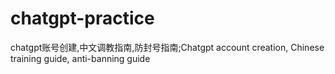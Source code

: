 # chatgpt-practice
chatgpt账号创建,中文调教指南,防封号指南;Chatgpt account creation, Chinese training guide, anti-banning guide
